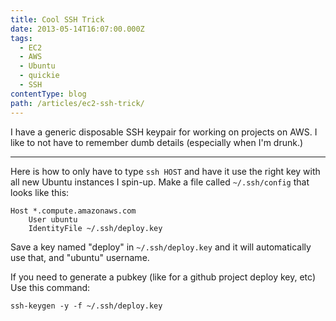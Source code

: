 ```yaml
---
title: Cool SSH Trick
date: 2013-05-14T16:07:00.000Z
tags:
  - EC2
  - AWS
  - Ubuntu
  - quickie
  - SSH
contentType: blog
path: /articles/ec2-ssh-trick/
---
```


I have a generic disposable SSH keypair for working on projects on AWS.  I like to not have to remember dumb details (especially when I'm drunk.)

---

Here is how to only have to type `ssh HOST` and have it use the right key with all new Ubuntu instances I spin-up. Make a file called `~/.ssh/config` that looks like this:

    Host *.compute.amazonaws.com
        User ubuntu
        IdentityFile ~/.ssh/deploy.key

Save a key named "deploy" in `~/.ssh/deploy.key` and it will automatically use that, and "ubuntu" username.

If you need to generate a pubkey (like for a github project deploy key, etc) Use this command:

`ssh-keygen -y -f ~/.ssh/deploy.key`

